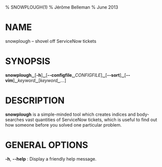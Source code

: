 % SNOWPLOUGH(1)
% Jérôme Belleman
% June 2013

# NAME

snowplough – shovel off ServiceNow tickets

# SYNOPSIS

**snowplough**␣[**-h**]␣[**--configfile**␣*CONFIGFILE*]␣[**--sort**]␣[**--vim**]␣*keyword*␣[*keyword␣...*]

# DESCRIPTION

**snowplough** is a simple-minded tool which creates indices and
body-searches vast quantities of ServiceNow tickets, which is useful to
find out how someone before you solved one particular problem.

# GENERAL OPTIONS

**-h**, **--help**
:   Display a friendly help message.
